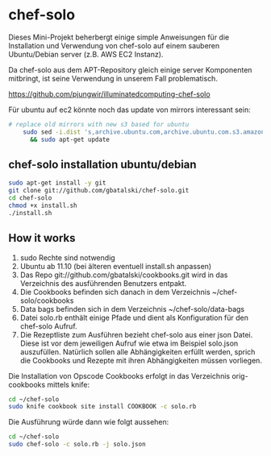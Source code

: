 # chef-solo

Dieses Mini-Projekt beherbergt einige simple Anweisungen für die Installation 
und Verwendung von chef-solo auf einem sauberen Ubuntu/Debian server (z.B. AWS EC2 Instanz). 

Da chef-solo aus dem APT-Repository gleich einige server Komponenten mitbringt, 
ist seine Verwendung in unserem Fall problematisch.

https://github.com/pjungwir/illuminatedcomputing-chef-solo

Für ubuntu auf ec2 könnte noch das update von mirrors interessant sein:

```bash
# replace old mirrors with new s3 based for ubuntu
    sudo sed -i.dist 's,archive.ubuntu.com,archive.ubuntu.com.s3.amazonaws.com,g' /etc/apt/sources.list  \
      && sudo apt-get update
```


## chef-solo installation ubuntu/debian 


 
```bash
sudo apt-get install -y git
git clone git://github.com/gbatalski/chef-solo.git
cd chef-solo
chmod +x install.sh
./install.sh
```

## How it works

1. sudo Rechte sind notwendig
1. Ubuntu ab 11.10 (bei älteren eventuell install.sh anpassen)
1. Das Repo git://github.com/gbatalski/cookbooks.git wird in das Verzeichnis des ausführenden Benutzers entpakt. 
1. Die Cookbooks befinden sich danach in dem Verzeichnis ~/chef-solo/cookbooks
1. Data bags befinden sich in dem Verzeichnis ~/chef-solo/data-bags
1. Datei solo.rb enthält einige Pfade und dient als Konfiguration für den chef-solo Aufruf.  
1. Die Rezeptliste zum Ausführen bezieht chef-solo aus einer json Datei. Diese ist vor dem jeweiligen Aufruf wie etwa im Beispiel solo.json auszufüllen. Natürlich sollen alle Abhängigkeiten erfüllt werden, sprich die Cookbooks und Rezepte mit ihren Abhängigkeiten müssen vorliegen.

Die Installation von Opscode Cookbooks erfolgt in das Verzeichnis orig-cookbooks mittels knife:

```bash
cd ~/chef-solo   
sudo knife cookbook site install COOKBOOK -c solo.rb
```

Die Ausführung würde dann wie folgt aussehen:

```bash
cd ~/chef-solo   
sudo chef-solo -c solo.rb -j solo.json
```
